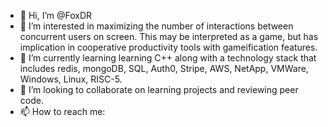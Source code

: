 - 👋 Hi, I’m @FoxDR
- 👀 I’m interested in maximizing the number of interactions between concurrent users on screen. This may be interpreted as a game, but has implication in cooperative productivity tools with gameification features.
- 🌱 I’m currently learning learning C++ along with a technology stack that includes redis, mongoDB, SQL, Auth0, Stripe, AWS, NetApp, VMWare, Windows, Linux, RISC-5.
- 💞️ I’m looking to collaborate on learning projects and reviewing peer code.
- 📫 How to reach me: 

<!---
FoxDR/FoxDR is a ✨ special ✨ repository because its `README.md` (this file) appears on your GitHub profile.
You can click the Preview link to take a look at your changes.
--->
